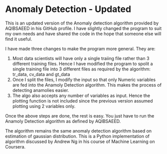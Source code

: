 # Anomaly Detection - Updated

This is an updated version of the Anomaly detection algorithm provided by AQIBSAEED in his GitHub profile. I have slightly changed the program to suit my own needs and have shared the code in the hope that someone else will find it useful.

I have made three changes to make the program more general. They are:
1. Most data scientists will have only a single traiing file rather than 3 different training files. Hence I have modified the program to spolit a single training file into 3 different files as required by the algorithm: tr_data, cv_data and gt_data
2. Once I split the files, I modify the input so that only Numeric variables are fed into the Anamoly Detection algorithm. This makes the process of detecting anamolies easier.
3. The algo also accepts any number of variables as input. Hence the plotting function is not included since the previous version assumed plotting using 2 variables only. 

Once the above steps are done, the rest is easy. You just have to run the Anamoly Detection algorithm as defined by AQIBSAEED.

The algorithm remains the same anomaly detection algorithm based on estimation of gaussian distribution. This is a Python implementation of algorithm discussed by Andrew Ng in his course of Machine Learning on Coursera.  
